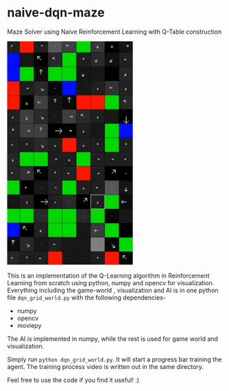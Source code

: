 # naive-dqn-maze
Maze Solver using Naive Reinforcement Learning with Q-Table construction

![alt text](https://github.com/ironhide23586/naive-dqn-maze/blob/master/animation.gif)

This is an implementation of the Q-Learning algorithm in Reinforcement Learning from scratch using python, numpy and opencv for visualization. Everything including the game-world  , visualization and AI is in one python file `dqn_grid_world.py` with the following dependencies-
- numpy
- opencv
- moviepy

The AI is implemented in numpy, while the rest is used for game world and visualization.

Simply run `python dqn_grid_world.py`. It will start a progress bar training the agent. The training process video is written out in the same directory.

Feel free to use the code if you find it useful! :)
